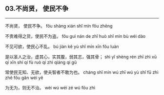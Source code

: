## 03.不尚贤， 使民不争
---


<ruby><rbc><rb> 不尚贤， 使民不争。 </rb></rbc>
  <rtc><rt>fǒu shàng xián shǐ mín fǒu zhēng</rt></rtc>
</ruby>

<ruby><rbc><rb> 不贵难得之货，使民不为盗。 </rb></rbc>
  <rtc><rt>fǒu guì nán de zhī huò shǐ mín bù wéi dào</rt></rtc>
</ruby>

<ruby><rbc><rb> 不见可欲，使民心不乱。 </rb></rbc>
  <rtc><rt>bú jiàn kě yù shǐ mín xīn fǒu luàn</rt></rtc>
</ruby>

<ruby><rbc><rb> 是以圣人之治，虚其心，实其腹，弱其志，强其骨； </rb></rbc>
  <rtc><rt>shì yǐ shèng rén zhī zhì xū qí xīn shí qí fù ruò qí zhì qiáng qí gǔ</rt></rtc>
</ruby>

<ruby><rbc><rb> 常使民无知、无欲，使夫智者不敢为也。 </rb></rbc>
  <rtc><rt>cháng shǐ mín wú zhī wú yù shǐ fū zhì zhě fǒu gǎn wéi yě</rt></rtc>
</ruby>

<ruby><rbc><rb> 为无为，则无不治。 </rb></rbc>
  <rtc><rt>wèi wú wéi zé wú fǒu zhì</rt></rtc>
</ruby>

<ruby><rbc><rb>   </rb></rbc>
  <rtc><rt> </rt></rtc>
</ruby>

